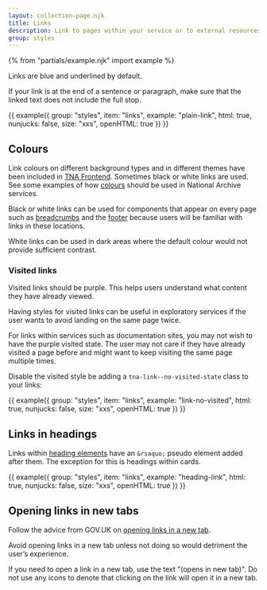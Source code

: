 ```yaml
---
layout: collection-page.njk
title: Links
description: Link to pages within your service or to external resources.
group: styles
---
```


{% from "partials/example.njk" import example %}

Links are blue and underlined by default.

If your link is at the end of a sentence or paragraph, make sure that the linked text does not include the full stop.

{{ example({ group: "styles", item: "links", example: "plain-link", html: true, nunjucks: false, size: "xxs", openHTML: true }) }}

## Colours

Link colours on different background types and in different themes have been included in [TNA Frontend](https://github.com/nationalarchives/tna-frontend). Sometimes black or white links are used. See some examples of how [colours](../colours/) should be used in National Archive services.

Black or white links can be used for components that appear on every page such as [breadcrumbs](../../components/breadcrumbs/) and the [footer](../../components/footer/) because users will be familiar with links in these locations.

White links can be used in dark areas where the default colour would not provide sufficient contrast.

### Visited links

Visited links should be purple. This helps users understand what content they have already viewed.

Having styles for visited links can be useful in exploratory services if the user wants to avoid landing on the same page twice.

For links within services such as documentation sites, you may not wish to have the purple visited state. The user may not care if they have already visited a page before and might want to keep visiting the same page multiple times.

Disable the visited style be adding a `tna-link--no-visited-state` class to your links:

{{ example({ group: "styles", item: "links", example: "link-no-visited", html: true, nunjucks: false, size: "xxs", openHTML: true }) }}

## Links in headings

Links within [heading elements](../typography/#headings) have an `&rsaquo;` pseudo element added after them. The exception for this is headings within cards.

{{ example({ group: "styles", item: "links", example: "heading-link", html: true, nunjucks: false, size: "xxs", openHTML: true }) }}

## Opening links in new tabs

Follow the advice from GOV.UK on [opening links in a new tab](https://design-system.service.gov.uk/styles/links/#opening-links-in-a-new-tab).

Avoid opening links in a new tab unless not doing so would detriment the user’s experience.

If you need to open a link in a new tab, use the text "(opens in new tab)". Do not use any icons to denote that clicking on the link will open it in a new tab.
